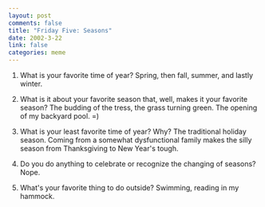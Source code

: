 ```yaml
--- 
layout: post
comments: false
title: "Friday Five: Seasons"
date: 2002-3-22
link: false
categories: meme
---
```

1. What is your favorite time of year?
Spring, then fall, summer, and lastly winter.

2. What is it about your favorite season that, well, makes it your favorite season?
The budding of the tress, the grass turning green. The opening of my backyard pool. =)

3. What is your least favorite time of year? Why?
The traditional holiday season. Coming from a somewhat dysfunctional family makes the silly season from Thanksgiving to New Year's tough.

4. Do you do anything to celebrate or recognize the changing of seasons?
Nope.

5. What's your favorite thing to do outside?
Swimming, reading in my hammock.
